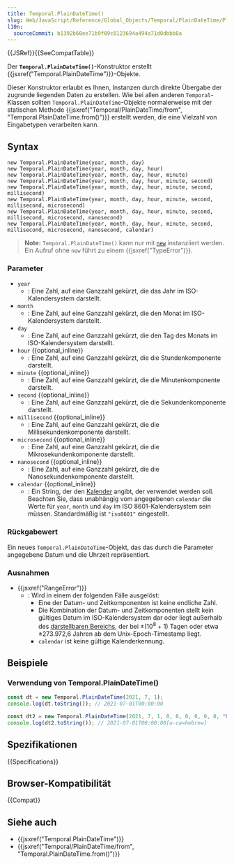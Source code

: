 ```yaml
---
title: Temporal.PlainDateTime()
slug: Web/JavaScript/Reference/Global_Objects/Temporal/PlainDateTime/PlainDateTime
l10n:
  sourceCommit: b1392b60ee71b9f09c0123694a494a71d0dbbb8a
---
```


{{JSRef}}{{SeeCompatTable}}

Der **`Temporal.PlainDateTime()`**-Konstruktor erstellt {{jsxref("Temporal.PlainDateTime")}}-Objekte.

Dieser Konstruktor erlaubt es Ihnen, Instanzen durch direkte Übergabe der zugrunde liegenden Daten zu erstellen. Wie bei allen anderen `Temporal`-Klassen sollten `Temporal.PlainDateTime`-Objekte normalerweise mit der statischen Methode {{jsxref("Temporal/PlainDateTime/from", "Temporal.PlainDateTime.from()")}} erstellt werden, die eine Vielzahl von Eingabetypen verarbeiten kann.

## Syntax

```js-nolint
new Temporal.PlainDateTime(year, month, day)
new Temporal.PlainDateTime(year, month, day, hour)
new Temporal.PlainDateTime(year, month, day, hour, minute)
new Temporal.PlainDateTime(year, month, day, hour, minute, second)
new Temporal.PlainDateTime(year, month, day, hour, minute, second, millisecond)
new Temporal.PlainDateTime(year, month, day, hour, minute, second, millisecond, microsecond)
new Temporal.PlainDateTime(year, month, day, hour, minute, second, millisecond, microsecond, nanosecond)
new Temporal.PlainDateTime(year, month, day, hour, minute, second, millisecond, microsecond, nanosecond, calendar)
```

> **Note:** `Temporal.PlainDateTime()` kann nur mit [`new`](/de/docs/Web/JavaScript/Reference/Operators/new) instanziiert werden. Ein Aufruf ohne `new` führt zu einem {{jsxref("TypeError")}}.

### Parameter

- `year`
  - : Eine Zahl, auf eine Ganzzahl gekürzt, die das Jahr im ISO-Kalendersystem darstellt.
- `month`
  - : Eine Zahl, auf eine Ganzzahl gekürzt, die den Monat im ISO-Kalendersystem darstellt.
- `day`
  - : Eine Zahl, auf eine Ganzzahl gekürzt, die den Tag des Monats im ISO-Kalendersystem darstellt.
- `hour` {{optional_inline}}
  - : Eine Zahl, auf eine Ganzzahl gekürzt, die die Stundenkomponente darstellt.
- `minute` {{optional_inline}}
  - : Eine Zahl, auf eine Ganzzahl gekürzt, die die Minutenkomponente darstellt.
- `second` {{optional_inline}}
  - : Eine Zahl, auf eine Ganzzahl gekürzt, die die Sekundenkomponente darstellt.
- `millisecond` {{optional_inline}}
  - : Eine Zahl, auf eine Ganzzahl gekürzt, die die Millisekundenkomponente darstellt.
- `microsecond` {{optional_inline}}
  - : Eine Zahl, auf eine Ganzzahl gekürzt, die die Mikrosekundenkomponente darstellt.
- `nanosecond` {{optional_inline}}
  - : Eine Zahl, auf eine Ganzzahl gekürzt, die die Nanosekundenkomponente darstellt.
- `calendar` {{optional_inline}}
  - : Ein String, der den [Kalender](/de/docs/Web/JavaScript/Reference/Global_Objects/Temporal#calendars) angibt, der verwendet werden soll. Beachten Sie, dass unabhängig vom angegebenen `calendar` die Werte für `year`, `month` und `day` im ISO 8601-Kalendersystem sein müssen. Standardmäßig ist `"iso8601"` eingestellt.

### Rückgabewert

Ein neues `Temporal.PlainDateTime`-Objekt, das das durch die Parameter angegebene Datum und die Uhrzeit repräsentiert.

### Ausnahmen

- {{jsxref("RangeError")}}
  - : Wird in einem der folgenden Fälle ausgelöst:
    - Eine der Datum- und Zeitkomponenten ist keine endliche Zahl.
    - Die Kombination der Datum- und Zeitkomponenten stellt kein gültiges Datum im ISO-Kalendersystem dar oder liegt außerhalb des [darstellbaren Bereichs](/de/docs/Web/JavaScript/Reference/Global_Objects/Temporal#representable_dates), der bei ±(10<sup>8</sup> + 1) Tagen oder etwa ±273.972,6 Jahren ab dem Unix-Epoch-Timestamp liegt.
    - `calendar` ist keine gültige Kalenderkennung.

## Beispiele

### Verwendung von Temporal.PlainDateTime()

```js
const dt = new Temporal.PlainDateTime(2021, 7, 1);
console.log(dt.toString()); // 2021-07-01T00:00:00

const dt2 = new Temporal.PlainDateTime(2021, 7, 1, 0, 0, 0, 0, 0, 0, "hebrew");
console.log(dt2.toString()); // 2021-07-01T00:00:00[u-ca=hebrew]
```

## Spezifikationen

{{Specifications}}

## Browser-Kompatibilität

{{Compat}}

## Siehe auch

- {{jsxref("Temporal.PlainDateTime")}}
- {{jsxref("Temporal/PlainDateTime/from", "Temporal.PlainDateTime.from()")}}
